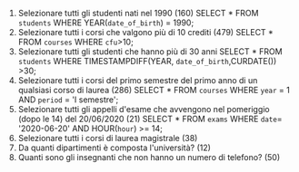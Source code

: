 1. Selezionare tutti gli studenti nati nel 1990 (160)
   SELECT \* FROM `students` WHERE YEAR(`date_of_birth`) = 1990;
2. Selezionare tutti i corsi che valgono più di 10 crediti (479)
   SELECT \* FROM `courses` WHERE `cfu`>10;
3. Selezionare tutti gli studenti che hanno più di 30 anni
   SELECT \* FROM `students` WHERE TIMESTAMPDIFF(YEAR, `date_of_birth`,CURDATE()) >30;
4. Selezionare tutti i corsi del primo semestre del primo anno di un qualsiasi corso di
   laurea (286)
   SELECT \* FROM `courses` WHERE `year` = 1 AND `period` = 'I semestre';
5. Selezionare tutti gli appelli d'esame che avvengono nel pomeriggio (dopo le 14) del
   20/06/2020 (21)
   SELECT \* FROM `exams` WHERE `date`= '2020-06-20' AND HOUR(`hour`) >= 14;
6. Selezionare tutti i corsi di laurea magistrale (38)
7. Da quanti dipartimenti è composta l'università? (12)
8. Quanti sono gli insegnanti che non hanno un numero di telefono? (50)
